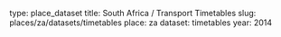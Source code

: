 type: place_dataset
title: South Africa / Transport Timetables
slug: places/za/datasets/timetables
place: za
dataset: timetables
year: 2014
